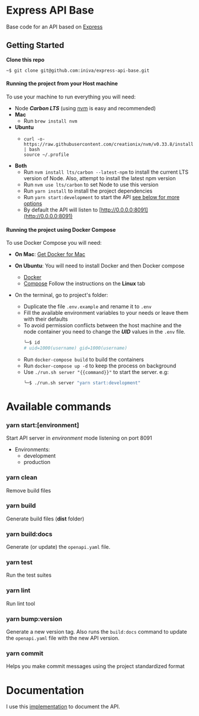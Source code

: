 # Express API Base
Base code for an API based on [Express](https://expressjs.com/)

## Getting Started

**Clone this repo**
  ```
  ~$ git clone git@github.com:iniva/express-api-base.git
  ```

#### Running the project from your Host machine
To use your machine to run everything you will need:
* Node **_Carbon LTS_** (using [nvm](https://github.com/creationix/nvm) is easy and recommended)
* **Mac**
    * Run `brew install nvm`
* **Ubuntu**
    *   ```
        curl -o- https://raw.githubusercontent.com/creationix/nvm/v0.33.8/install.sh | bash
        source ~/.profile
        ```
* **Both**
    * Run `nvm install lts/carbon --latest-npm` to install the current LTS version of Node. Also, attempt to install the latest npm version
    * Run `nvm use lts/carbon` to set Node to use this version
    * Run `yarn install` to install the project dependencies
    * Run `yarn start:development` to start the API [see below for more options](#available-commands)
    * By default the API will listen to [http://0.0.0.0:8091](http://0.0.0.0:8091)

#### Running the project using Docker Compose
To use Docker Compose you will need:
* **On Mac**: [Get Docker for Mac](https://docs.docker.com/docker-for-mac/install/)
* **On Ubuntu**: You will need to install Docker and then Docker compose
    * [Docker](https://docs.docker.com/install/linux/docker-ce/ubuntu/#install-docker-ce)
    * [Compose](https://docs.docker.com/compose/install/#install-compose)
    Follow the instructions on the **Linux** tab

* On the terminal, go to project's folder:
    * Duplicate the file `.env.example` and rename it to `.env`
    * Fill the available environment variables to your needs or leave them with their defaults
    * To avoid permission conflicts between the host machine and the node container you need to change the **_UID_** values in the `.env` file.
        ```bash
        ╰─$ id
        # uid=1000(username) gid=1000(username)
        ```
    * Run `docker-compose build` to build the containers
    * Run `docker-compose up -d` to keep the process on background
    * Use `./run.sh server "{{command}}"` to start the server. e.g:
        ```bash
        ╰─$ ./run.sh server "yarn start:development"
        ```


# Available commands

### yarn start:[environment]
Start API server in _environment_ mode listening on port 8091
* Environments:
  * development
  * production

### yarn clean
Remove build files

### yarn build
Generate build files (**dist** folder)

### yarn build:docs
Generate (or update) the `openapi.yaml` file.

### yarn test
Run the test suites

### yarn lint
Run lint tool

### yarn bump:version
Generate a new version tag. Also runs the `build:docs` command to update the `openapi.yaml` file with the new API version.

### yarn commit
Helps you make commit messages using the project standardized format

# Documentation
I use this [implementation](https://github.com/iniva/modular-openapi-docs-boilerplate) to document the API.

